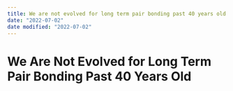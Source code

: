 ```yaml
---
title: We are not evolved for long term pair bonding past 40 years old
date: "2022-07-02"
date modified: "2022-07-02"
---
```


# We Are Not Evolved for Long Term Pair Bonding Past 40 Years Old
